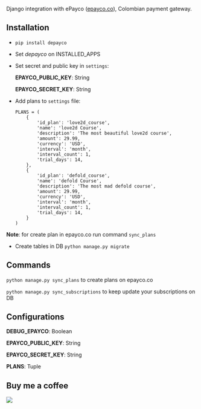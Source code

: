 Django integration with ePayco ([epayco.co](https://www.epayco.co)), Colombian payment gateway.

## Installation
- `pip install depayco`

- Set _depayco_ on INSTALLED_APPS

- Set secret and public key in `settings`:

    **EPAYCO_PUBLIC_KEY**: String

    **EPAYCO_SECRET_KEY**: String
    
- Add plans to `settings` file:

    ```
    PLANS = (
        {
            'id_plan': 'love2d_course',
            'name': 'love2d Course',
            'description': 'The most beautiful love2d course',
            'amount': 29.99,
            'currency': 'USD',
            'interval': 'month',
            'interval_count': 1,
            'trial_days': 14,
        },
        {
            'id_plan': 'defold_course',
            'name': 'defold Course',
            'description': 'The most mad defold course',
            'amount': 29.99,
            'currency': 'USD',
            'interval': 'month',
            'interval_count': 1,
            'trial_days': 14,
        }
    )
    ```
**Note**: for create plan in epayco.co run command `sync_plans`

- Create tables in DB `python manage.py migrate`

## Commands

`python manage.py sync_plans` to create plans on epayco.co

`python manage.py sync_subscriptions` to keep update your subscriptions on DB

## Configurations

**DEBUG_EPAYCO**: Boolean

**EPAYCO_PUBLIC_KEY**: String

**EPAYCO_SECRET_KEY**: String

**PLANS**: Tuple

## Buy me a coffee

[![](https://cdn4.iconfinder.com/data/icons/simple-peyment-methods/512/paypal-64.png)](https://paypal.me/alonsoenrique)
